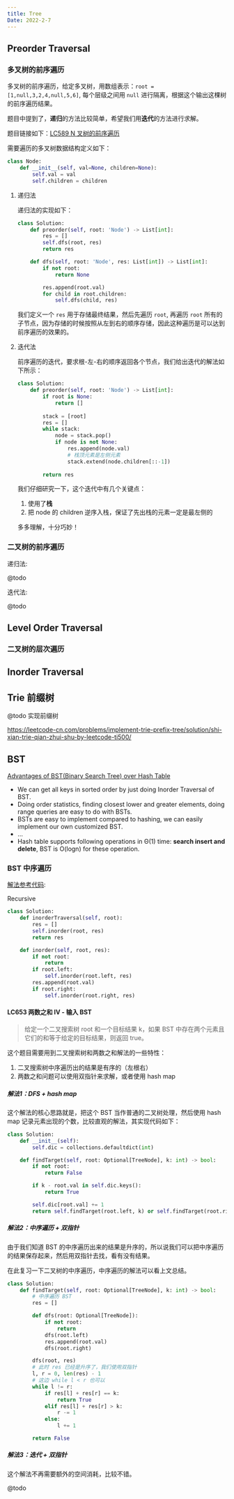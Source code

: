 ```yaml
---
title: Tree
Date: 2022-2-7
---
```


## Preorder Traversal

### 多叉树的前序遍历

多叉树的前序遍历，给定多叉树，用数组表示：`root = [1,null,3,2,4,null,5,6]`, 每个层级之间用 `null` 进行隔离，根据这个输出这棵树的前序遍历结果。

题目中提到了，**递归**的方法比较简单，希望我们用**迭代**的方法进行求解。

题目链接如下：[LC589 N 叉树的前序遍历](https://leetcode-cn.com/problems/n-ary-tree-preorder-traversal/)

需要遍历的多叉树数据结构定义如下：

```python
class Node:
    def __init__(self, val=None, children=None):
        self.val = val
        self.children = children
```

1. 递归法

    递归法的实现如下：

    ```python
    class Solution:
        def preorder(self, root: 'Node') -> List[int]:
            res = []
            self.dfs(root, res)
            return res

        def dfs(self, root: 'Node', res: List[int]) -> List[int]:
            if not root:
                return None

            res.append(root.val)
            for child in root.children:
                self.dfs(child, res)
    ```

    我们定义一个 `res` 用于存储最终结果，然后先遍历 `root`, 再遍历 `root` 所有的子节点，因为存储的时候按照从左到右的顺序存储，因此这种遍历是可以达到前序遍历的效果的。

2. 迭代法

    前序遍历的迭代，要求根-左-右的顺序返回各个节点，我们给出迭代的解法如下所示：

    ```python
    class Solution:
        def preorder(self, root: 'Node') -> List[int]:
            if root is None:
                return []
            
            stack = [root]
            res = []
            while stack:
                node = stack.pop()
                if node is not None:
                    res.append(node.val)
                    # 栈顶元素是左侧元素
                    stack.extend(node.children[::-1])
                
            return res
    ```

    我们仔细研究一下，这个迭代中有几个关键点：
    1. 使用了**栈**
    2. 把 node 的 children 逆序入栈，保证了先出栈的元素一定是最左侧的

    多多理解，十分巧妙！

### 二叉树的前序遍历

递归法:

@todo

迭代法:

@todo

## Level Order Traversal

### 二叉树的层次遍历


## Inorder Traversal



## Trie 前缀树

@todo 实现前缀树

<https://leetcode-cn.com/problems/implement-trie-prefix-tree/solution/shi-xian-trie-qian-zhui-shu-by-leetcode-ti500/>

## BST

[Advantages of BST(Binary Search Tree) over Hash Table](https://www.geeksforgeeks.org/advantages-of-bst-over-hash-table/)

- We can get all keys in sorted order by just doing Inorder Traversal of BST.
- Doing order statistics, finding closest lower and greater elements, doing range queries are easy to do with BSTs.
- BSTs are easy to implement compared to hashing, we can easily implement our own customized BST.
- ...
- Hash table supports following operations in Θ(1) time: **search insert and delete**, BST is O(logn) for these operation.

### BST 中序遍历

[解法参考代码](https://github.com/chenweigao/_code/blob/master/data_struct/BST_inorder.py):

Recursive

```py
class Solution:
    def inorderTraversal(self, root):
        res = []
        self.inorder(root, res)
        return res

    def inorder(self, root, res):
        if not root:
            return
        if root.left:
            self.inorder(root.left, res)
        res.append(root.val)
        if root.right:
            self.inorder(root.right, res)
```

#### LC653 两数之和 IV - 输入 BST

> 给定一个二叉搜索树 root 和一个目标结果 k，如果 BST 中存在两个元素且它们的和等于给定的目标结果，则返回 true。

这个题目需要用到二叉搜索树和两数之和解法的一些特性：

1. 二叉搜索树中序遍历出的结果是有序的（左根右）
2. 两数之和问题可以使用双指针来求解，或者使用 hash map

##### 解法1：DFS + hash map

这个解法的核心思路就是，把这个 BST 当作普通的二叉树处理，然后使用 hash map 记录元素出现的个数，比较直观的解法，其实现代码如下：

```python
class Solution:
    def __init__(self):
        self.dic = collections.defaultdict(int)

    def findTarget(self, root: Optional[TreeNode], k: int) -> bool:
        if not root:
            return False

        if k - root.val in self.dic.keys():
            return True

        self.dic[root.val] += 1
        return self.findTarget(root.left, k) or self.findTarget(root.right, k)
```

##### 解法2：中序遍历 + 双指针

由于我们知道 BST 的中序遍历出来的结果是升序的，所以说我们可以把中序遍历的结果保存起来，然后用双指针去找，看有没有结果。

在此复习一下二叉树的中序遍历，中序遍历的解法可以看上文总结。

```python
class Solution:
    def findTarget(self, root: Optional[TreeNode], k: int) -> bool:
        # 中序遍历 BST
        res = []

        def dfs(root: Optional[TreeNode]):
            if not root:
                return
            dfs(root.left)
            res.append(root.val)
            dfs(root.right)

        dfs(root, res)
        # 此时 res 已经是升序了，我们使用双指针
        l, r = 0, len(res) - 1
        # 这边 while l < r 也可以
        while l != r:
            if res[l] + res[r] == k:
                return True
            elif res[l] + res[r] > k:
                r -= 1
            else:
                l += 1

        return False
```


##### 解法3：迭代 + 双指针

这个解法不再需要额外的空间消耗，比较不错。

@todo








